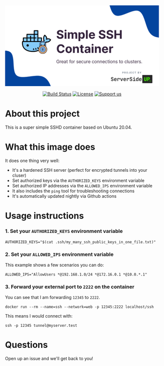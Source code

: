 <p align="center">
		<img src=".github/header.png" width="1200" alt="Docker Images Logo">
</p>
<p align="center">
	<a href="https://actions-badge.atrox.dev/serversideup/docker-ssh/goto?ref=main"><img alt="Build Status" src="https://img.shields.io/endpoint.svg?url=https%3A%2F%2Factions-badge.atrox.dev%2Fserversideup%2Fdocker-ssh%2Fbadge%3Fref%3Dmain&style=flat" /></a>
	<a href="https://github.com/serversideup/docker-ssh/blob/main/LICENSE" target="_blank"><img src="https://badgen.net/github/license/serversideup/docker-ssh" alt="License"></a>
	<a href="https://github.com/sponsors/serversideup"><img src="https://badgen.net/badge/icon/Support%20Us?label=GitHub%20Sponsors&color=orange" alt="Support us"></a>
</p>

# About this project
This is a super simple SSHD container based on Ubuntu 20.04.

# What this image does
It does one thing very well:

* It's a hardened SSH server (perfect for encrypted tunnels into your cluser)
* Set authorized keys via the `AUTHORIZED_KEYS` environment variable
* Set authorized IP addresses via the `ALLOWED_IPS` environment variable
* It also includes the `ping` tool for troubleshooting connections
* It's automatically updated nightly via Github actions

# Usage instructions

### 1. Set your `AUTHORIZED_KEYS` environment variable
```
AUTHORIZED_KEYS="$(cat .ssh/my_many_ssh_public_keys_in_one_file.txt)"
```
### 2. Set your `ALLOWED_IPS` environment variable
This example shows a few scenarios you can do:
```
ALLOWED_IPS="AllowUsers *@192.168.1.0/24 *@172.16.0.1 *@10.0.*.1"
```

### 3. Forward your external port to `2222` on the container
You can see that I am forwarding `12345` to `2222`.
```
docker run --rm --name=ssh --network=web -p 12345:2222 localhost/ssh
```
This means I would connect with:
```
ssh -p 12345 tunnel@myserver.test
```

# Questions
Open up an issue and we'll get back to you!